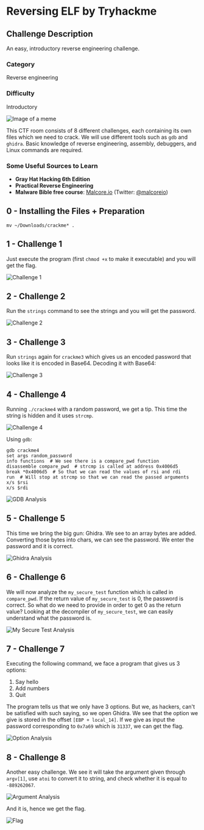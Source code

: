 # Reversing ELF by Tryhackme

## Challenge Description
An easy, introductory reverse engineering challenge.

### Category
Reverse engineering

### Difficulty
Introductory

![Image of a meme](path_to_your_image)

This CTF room consists of 8 different challenges, each containing its own files which we need to crack. We will use different tools such as `gdb` and `ghidra`. Basic knowledge of reverse engineering, assembly, debuggers, and Linux commands are required.

### Some Useful Sources to Learn
- **Gray Hat Hacking 6th Edition**
- **Practical Reverse Engineering**
- **Malware Bible free course**: [Malcore.io](https://bible.malcore.io/) (Twitter: [@malcoreio](https://twitter.com/malcoreio))

## 0 - Installing the Files + Preparation
```
mv ~/Downloads/crackme* .
```

## 1 - Challenge 1
Just execute the program (first `chmod +x` to make it executable) and you will get the flag.

![Challenge 1](path_to_your_image)

## 2 - Challenge 2
Run the `strings` command to see the strings and you will get the password.

![Challenge 2](path_to_your_image)

## 3 - Challenge 3
Run `strings` again for `crackme3` which gives us an encoded password that looks like it is encoded in Base64. Decoding it with Base64:

![Challenge 3](path_to_your_image)

## 4 - Challenge 4
Running `./crackme4` with a random password, we get a tip. This time the string is hidden and it uses `strcmp`.

![Challenge 4](path_to_your_image)

Using `gdb`:
```
gdb crackme4
set args random_password
info functions  # We see there is a compare_pwd function
disassemble compare_pwd  # strcmp is called at address 0x4006d5
break *0x4006d5  # So that we can read the values of rsi and rdi
run  # Will stop at strcmp so that we can read the passed arguments
x/s $rsi
x/s $rdi
```
![GDB Analysis](path_to_your_image)

## 5 - Challenge 5
This time we bring the big gun: Ghidra. We see to an array bytes are added. Converting those bytes into chars, we can see the password. We enter the password and it is correct.

![Ghidra Analysis](path_to_your_image)

## 6 - Challenge 6
We will now analyze the `my_secure_test` function which is called in `compare_pwd`. If the return value of `my_secure_test` is 0, the password is correct. So what do we need to provide in order to get 0 as the return value? Looking at the decompiler of `my_secure_test`, we can easily understand what the password is.

![My Secure Test Analysis](path_to_your_image)

## 7 - Challenge 7
Executing the following command, we face a program that gives us 3 options: 
1. Say hello
2. Add numbers
3. Quit

The program tells us that we only have 3 options. But we, as hackers, can't be satisfied with such saying, so we open Ghidra. We see that the option we give is stored in the offset `[EBP + local_14]`. If we give as input the password corresponding to `0x7a69` which is `31337`, we can get the flag.

![Option Analysis](path_to_your_image)

## 8 - Challenge 8
Another easy challenge. We see it will take the argument given through `argv[1]`, use `atoi` to convert it to string, and check whether it is equal to `-889262067`.

![Argument Analysis](path_to_your_image)

And it is, hence we get the flag.

![Flag](path_to_your_image)